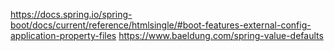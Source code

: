 https://docs.spring.io/spring-boot/docs/current/reference/htmlsingle/#boot-features-external-config-application-property-files
https://www.baeldung.com/spring-value-defaults
